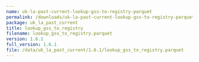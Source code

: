 ```yaml
---
name: uk-la-past-current-lookup-gss-to-registry-parquet
permalink: /downloads/uk-la-past-current-lookup-gss-to-registry-parquet/1_6_1
package: uk_la_past_current
title: lookup_gss_to_registry
filename: lookup_gss_to_registry.parquet
version: 1.6.1
full_version: 1.6.1
file: /data/uk_la_past_current/1.6.1/lookup_gss_to_registry.parquet
---
```

